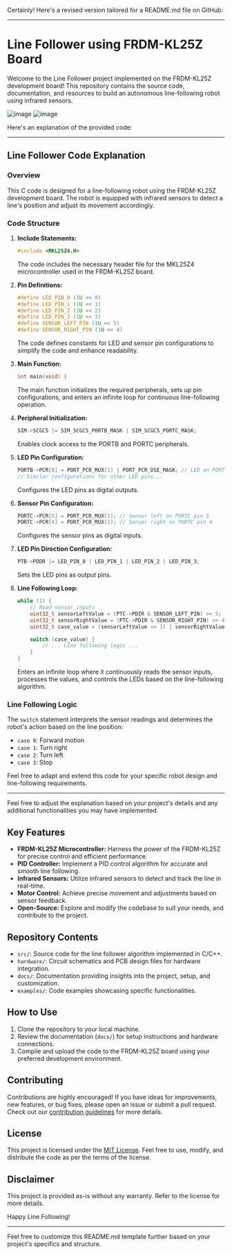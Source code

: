 Certainly! Here's a revised version tailored for a README.md file on GitHub:

---

# Line Follower using FRDM-KL25Z Board
Welcome to the Line Follower project implemented on the FRDM-KL25Z development board! This repository contains the source code, documentation, and resources to build an autonomous line-following robot using infrared sensors.


 ![image](https://github.com/Rahul-Cheruku/Line-Follower-using-FRDM-KL25Z-Board/assets/77064752/a3e7edb6-4a09-4d43-a1db-550d5ea50dd3)
 ![image](https://github.com/Rahul-Cheruku/Line-Follower-using-FRDM-KL25Z-Board/assets/77064752/12e6f215-debd-419d-8aa9-b5cfe5dbb7a3)

Here's an explanation of the provided code:

---

## Line Follower Code Explanation

### Overview

This C code is designed for a line-following robot using the FRDM-KL25Z development board. The robot is equipped with infrared sensors to detect a line's position and adjust its movement accordingly.

### Code Structure

1. **Include Statements:**
   ```c
   #include <MKL25Z4.H>
   ```
   The code includes the necessary header file for the MKL25Z4 microcontroller used in the FRDM-KL25Z board.

2. **Pin Definitions:**
   ```c
   #define LED_PIN_0 (1U << 0)
   #define LED_PIN_1 (1U << 1)
   #define LED_PIN_2 (1U << 2)
   #define LED_PIN_3 (1U << 3)
   #define SENSOR_LEFT_PIN (1U << 5)
   #define SENSOR_RIGHT_PIN (1U << 4)
   ```
   The code defines constants for LED and sensor pin configurations to simplify the code and enhance readability.

3. **Main Function:**
   ```c
   int main(void) {
   ```
   The main function initializes the required peripherals, sets up pin configurations, and enters an infinite loop for continuous line-following operation.

4. **Peripheral Initialization:**
   ```c
   SIM->SCGC5 |= SIM_SCGC5_PORTB_MASK | SIM_SCGC5_PORTC_MASK;
   ```
   Enables clock access to the PORTB and PORTC peripherals.

5. **LED Pin Configuration:**
   ```c
   PORTB->PCR[0] = PORT_PCR_MUX(1) | PORT_PCR_DSE_MASK; // LED on PORTB pin 0
   // Similar configurations for other LED pins...
   ```
   Configures the LED pins as digital outputs.

6. **Sensor Pin Configuration:**
   ```c
   PORTC->PCR[5] = PORT_PCR_MUX(1); // Sensor left on PORTC pin 5
   PORTC->PCR[4] = PORT_PCR_MUX(1); // Sensor right on PORTC pin 4
   ```
   Configures the sensor pins as digital inputs.

7. **LED Pin Direction Configuration:**
   ```c
   PTB->PDDR |= LED_PIN_0 | LED_PIN_1 | LED_PIN_2 | LED_PIN_3;
   ```
   Sets the LED pins as output pins.

8. **Line Following Loop:**
   ```c
   while (1) {
       // Read sensor inputs
       uint32_t sensorLeftValue = (PTC->PDIR & SENSOR_LEFT_PIN) >> 5;
       uint32_t sensorRightValue = (PTC->PDIR & SENSOR_RIGHT_PIN) >> 4;
       uint32_t case_value = (sensorLeftValue << 1) | sensorRightValue;

       switch (case_value) {
           // ... Line following logic ...
       }
   }
   ```
   Enters an infinite loop where it continuously reads the sensor inputs, processes the values, and controls the LEDs based on the line-following algorithm.

### Line Following Logic

The `switch` statement interprets the sensor readings and determines the robot's action based on the line position:

- `case 0`: Forward motion
- `case 1`: Turn right
- `case 2`: Turn left
- `case 3`: Stop

Feel free to adapt and extend this code for your specific robot design and line-following requirements.

---

Feel free to adjust the explanation based on your project's details and any additional functionalities you may have implemented.



## Key Features

- **FRDM-KL25Z Microcontroller:** Harness the power of the FRDM-KL25Z for precise control and efficient performance.
- **PID Controller:** Implement a PID control algorithm for accurate and smooth line following.
- **Infrared Sensors:** Utilize infrared sensors to detect and track the line in real-time.
- **Motor Control:** Achieve precise movement and adjustments based on sensor feedback.
- **Open-Source:** Explore and modify the codebase to suit your needs, and contribute to the project.

## Repository Contents

- `src/`: Source code for the line follower algorithm implemented in C/C++.
- `hardware/`: Circuit schematics and PCB design files for hardware integration.
- `docs/`: Documentation providing insights into the project, setup, and customization.
- `examples/`: Code examples showcasing specific functionalities.

## How to Use

1. Clone the repository to your local machine.
2. Review the documentation (`docs/`) for setup instructions and hardware connections.
3. Compile and upload the code to the FRDM-KL25Z board using your preferred development environment.

## Contributing

Contributions are highly encouraged! If you have ideas for improvements, new features, or bug fixes, please open an issue or submit a pull request. Check out our [contribution guidelines](CONTRIBUTING.md) for more details.

## License

This project is licensed under the [MIT License](LICENSE). Feel free to use, modify, and distribute the code as per the terms of the license.

## Disclaimer

This project is provided as-is without any warranty. Refer to the license for more details.

Happy Line Following!

---

Feel free to customize this README.md template further based on your project's specifics and structure.
